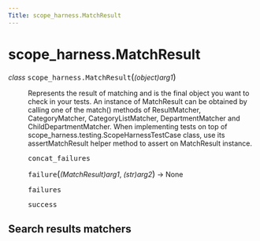 ```yaml
---
Title: scope_harness.MatchResult
---
```


# scope_harness.MatchResult

<dl class="class">
<dt id="scope_harness.MatchResult">
<em class="property">class </em><tt class="descclassname">scope_harness.</tt><tt class="descname">MatchResult</tt><big>(</big><em>(object)arg1</em><big>)</big><a class="headerlink" href="#scope_harness.MatchResult" title="Permalink to this definition"></a></dt>
<dd><p>Represents the result of matching and is the final object you want to check in your tests. An instance of MatchResult can be obtained by calling one of the match() methods of ResultMatcher, CategoryMatcher, CategoryListMatcher, DepartmentMatcher and ChildDepartmentMatcher. When implementing tests on top of scope_harness.testing.ScopeHarnessTestCase class, use its assertMatchResult helper method to assert on MatchResult instance.</p>
<dl class="attribute">
<dt id="scope_harness.MatchResult.concat_failures">
<tt class="descname">concat_failures</tt><a class="headerlink" href="#scope_harness.MatchResult.concat_failures" title="Permalink to this definition"></a></dt>
<dd></dd></dl>
<dl class="method">
<dt id="scope_harness.MatchResult.failure">
<tt class="descname">failure</tt><big>(</big><em>(MatchResult)arg1</em>, <em>(str)arg2</em><big>)</big> &rarr; None<a class="headerlink" href="#scope_harness.MatchResult.failure" title="Permalink to this definition"></a></dt>
<dd></dd></dl>
<dl class="attribute">
<dt id="scope_harness.MatchResult.failures">
<tt class="descname">failures</tt><a class="headerlink" href="#scope_harness.MatchResult.failures" title="Permalink to this definition"></a></dt>
<dd></dd></dl>
<dl class="attribute">
<dt id="scope_harness.MatchResult.success">
<tt class="descname">success</tt><a class="headerlink" href="#scope_harness.MatchResult.success" title="Permalink to this definition"></a></dt>
<dd></dd></dl>
</dd></dl>
<h2>Search results matchers<a class="headerlink" href="#search-results-matchers" title="Permalink to this headline"></a></h2>
